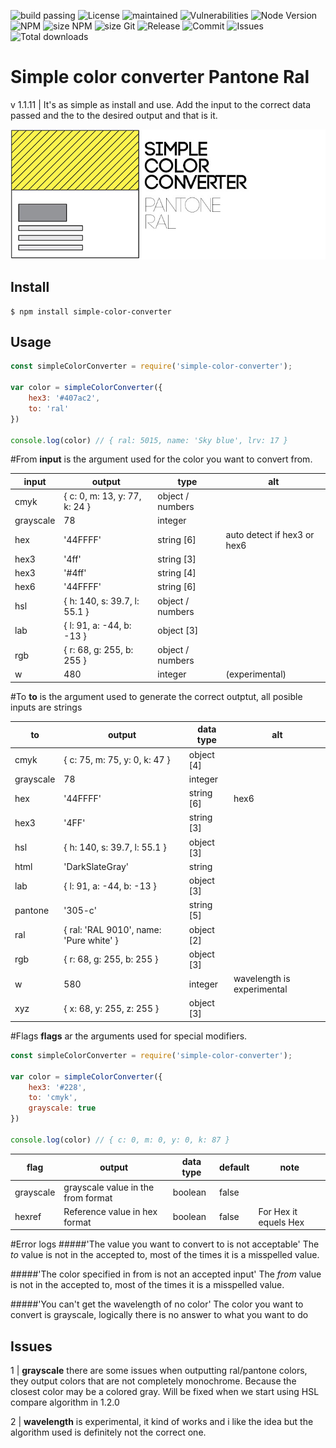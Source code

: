 ![build passing](https://travis-ci.org/draganradu/simple-color-convertor-pantone-ral.svg?branch=master) ![License](https://img.shields.io/npm/l/simple-color-converter) ![maintained](https://img.shields.io/maintenance/yes/2019) ![Vulnerabilities](https://img.shields.io/snyk/vulnerabilities/npm/simple-color-converter) 
![Node Version](https://img.shields.io/node/v/simple-color-converter) ![NPM](https://img.shields.io/npm/v/simple-color-converter) 
![size NPM](https://img.shields.io/bundlephobia/min/simple-color-converter)  ![size Git](https://img.shields.io/github/languages/code-size/draganradu/simple-color-convertor-pantone-ral) 
![Release](https://img.shields.io/github/release-date/draganradu/simple-color-convertor-pantone-ral)  ![Commit](https://img.shields.io/github/last-commit/draganradu/simple-color-convertor-pantone-ral) 
![Issues](https://img.shields.io/github/issues/draganradu/simple-color-convertor-pantone-ral) 
![Total downloads](https://img.shields.io/npm/dt/simple-color-converter) 


# Simple color converter Pantone Ral
 v 1.1.11 | It's as simple as install and use. Add the input to the correct data passed and the to the desired output and that is it.

![simple color convertor logo](/assets/simple-color-convertor-pantone-ral.jpg)

## Install
```
$ npm install simple-color-converter
```
## Usage

```javascript
const simpleColorConverter = require('simple-color-converter');

var color = simpleColorConverter({
    hex3: '#407ac2',
    to: 'ral'
})

console.log(color) // { ral: 5015, name: 'Sky blue', lrv: 17 }
```

#From
**input** is the argument used for the color you want to convert from.

| input     | output                                    | type              | alt   |
| ---       | ---                                       | ---               | ---   |
| cmyk      | { c: 0, m: 13, y: 77, k: 24 }             | object / numbers  |       |
| grayscale | 78                                        | integer           |       |
| hex       | '44FFFF'                                  | string [6]        | auto detect if hex3 or hex6  |
| hex3      | '4ff'                                     | string [3]        |       |
| hex3      | '#4ff'                                    | string [4]        |       |
| hex6      | '44FFFF'                                  | string [6]        |       |
| hsl       | { h: 140, s: 39.7, l: 55.1 }              | object / numbers  |       |
| lab       | { l: 91, a: -44, b: -13 }                 | object [3]        |       | 
| rgb       | { r: 68, g: 255, b: 255 }                 | object / numbers  |       |
| w         | 480                                       | integer           | (experimental)|

#To 
**to** is the argument used to generate the correct outptut, all posible inputs are strings 

| to        | output                                    | data type     | alt   |
| ---       | ---                                       | ---           | ---   |
| cmyk      | { c: 75, m: 75, y: 0, k: 47 }             | object [4]    |       |
| grayscale | 78                                        | integer       |       |
| hex       | '44FFFF'                                  | string [6]    | hex6  |
| hex3      | '4FF'                                     | string [3]    |       |
| hsl       | { h: 140, s: 39.7, l: 55.1 }              | object [3]    |       |
| html      | 'DarkSlateGray'                           | string        |       | 
| lab       | { l: 91, a: -44, b: -13 }                 | object [3]    |       | 
| pantone   | '305-c'                                   | string [5]    |       |
| ral       | { ral: 'RAL 9010', name: 'Pure white' }   | object [2]    |       |
| rgb       | { r: 68, g: 255, b: 255 }                 | object [3]    |       |
| w         | 580                                       | integer       | wavelength is experimental |
| xyz       | { x: 68, y: 255, z: 255 }                 | object [3]    |       |

#Flags
**flags** ar the arguments used for special modifiers.

```javascript
const simpleColorConverter = require('simple-color-converter');

var color = simpleColorConverter({
    hex3: '#228', 
    to: 'cmyk', 
    grayscale: true 
})

console.log(color) // { c: 0, m: 0, y: 0, k: 87 }
```

| flag      | output                                | data type     | default   | note  |
| ---       | ---                                   | ---           | ---       | ---   |
| grayscale | grayscale value in the from format    | boolean       | false          |       |
| hexref    | Reference value in hex format         | boolean       | false          | For Hex it equels Hex |

#Error logs
#####'The value you want to convert to is not acceptable' 
The *to* value is not in the accepted to, most of the times it is a misspelled value.

#####'The color specified in from is not an accepted input'
The *from* value is not in the accepted to, most of the times it is a misspelled value.

#####'You can't get the wavelength of no color'
The color you want to convert is grayscale, logically there is no answer to what you want to do 

## Issues
1 | **grayscale** there are some issues when outputting ral/pantone colors, they output colors that are not completely monochrome. Because the closest color may be a colored gray. Will be fixed when we start using HSL compare algorithm in 1.2.0

2 | **wavelength** is experimental, it kind of works and i like the idea but the algorithm used is definitely not the correct one.
